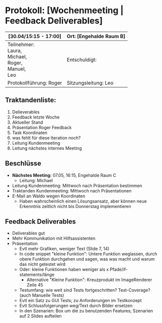 # Protokoll: [Wochenmeeting | Feedback Deliverables]

| [30.04/15:15 - 17:00]                                                   | Ort: [Engehalde Raum B]  |
| ----------------------------------------------------------------------- | -------------------------- |
| Teilnehmer:<br />Laura,<br />Michael,<br />Roger,<br />Manuel,<br />Leo | Entschuldigt:<br />        |
| Protokollführung: Roger                                                 | Sitzungsleitung: Leo   |

## Traktandenliste:

1. Delieverables
2. Feedback letzte Woche
3. Aktueller Stand
4. Präsentation Roger Feedback
5. Task Koordinaten
6. was fehlt für diese Iteration noch?
7. Leitung Kundenmeeting
8. Leitung nächstes internes Meeting

## Beschlüsse

* **Nächstes Meeting:** 07.05, 16:15, Engehalde Raum C
  * Leitung: Michael
* Leitung Kundenmeeting: Mittwoch nach Präsentation bestimmen
* Traktanden Kundenmeeting: Mittwoch nach Präsentationen
* E-Mail an Waldo wegen Koordinaten
  * Haben wahrscheinlich einen Lösungsansatz, aber können neue Erkenntnis zeitlich nicht bis Donnerstag implementieren

## Feedback Deliverables

* Deliverables gut
* Mehr Kommunikation mit Hilfsassistenten
* Präsentation
  * Evtl mehr Grafiken, weniger Text (Slide 7, 14)
  * In code snippet "kleine Funktion": Untere Funktion weglassen, durch obere Funktion durchgehen und sagen, was was macht und warum das nicht getestet wird
  * Oder: kleine Funktionen haben weniger als x Pfade/if-statements/länge
    * Alternative "Kleine Funktion": Kreuzprodukt im ImageRenderer Zeile 45
  * Testumfang: wie weit sind Tests fortgeschritten? Test-Coverage? (auch Manuelle Tests)
  * Evtl ein Satz zu GUI Tests; zu Anforderungen im Testkonzept
  * Evtl Schlussfolgerungen weg/Text durch Bilder ersetzen
  * In den Szenarien: Box um die zu benutzenden Features; Szenarien auf 2 Slides aufteilen
